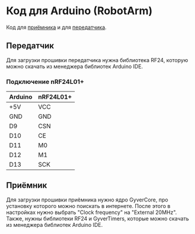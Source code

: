 # Код для Arduino (RobotArm)

Код для [приёмника](https://github.com/dex22044/RobotArm/Arduino/Receiver) и для [передатчика](https://github.com/dex22044/RobotArm/Arduino/Sender).

## Передатчик
Для загрузки прошивки передатчика нужна библиотека RF24, которую можно скачать из менеджера библиотек Arduino IDE.

### Подключение nRF24L01+
Arduino | nRF24L01+
--------|----------
+5V | VCC
GND | GND
D9 | CSN
D10 | CE
D11 | M0
D12 | M1
D13 | SCK

## Приёмник
Для загрузки прошивки приёмника нужно ядро GyverCore, про установку которого можно поискать в интернете. После этого в настройках нужно выбрать "Clock frequency" на "External 20MHz". Также, нужны библиотеки RF24 и GyverTimers, которые можно скачать из менеджера библиотек Arduino IDE.